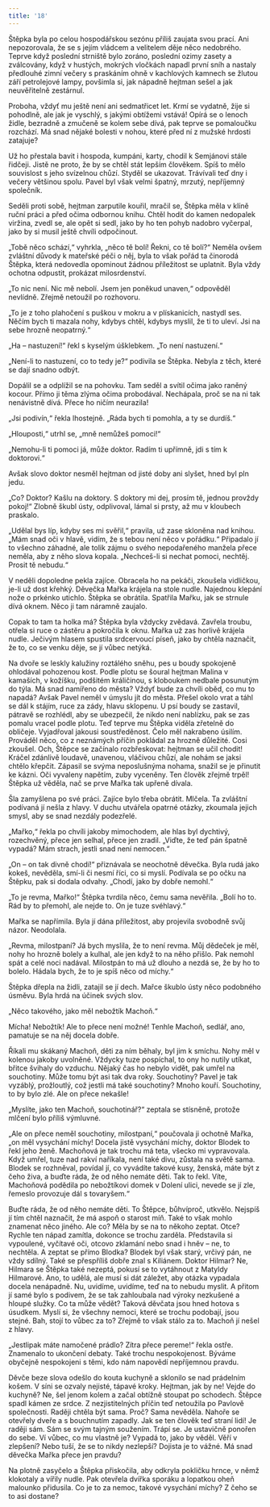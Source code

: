 ```yaml
---
title: '18'
---
```


Štěpka byla po celou hospodářskou sezónu příliš zaujata svou prací. Ani nepozorovala, že se s jejím vládcem a velitelem děje něco nedobrého. Teprve když poslední strniště bylo zoráno, poslední ozimy zasety a zválcovány, když v hustých, mokrých vločkách napadl první sníh a nastaly předlouhé zimní večery s praskáním ohně v kachlových kamnech se žlutou září petrolejové lampy, povšimla si, jak nápadně hejtman sešel a jak neuvěřitelně zestárnul.

Proboha, vždyť mu ještě není ani sedmatřicet let. Krmí se vydatně, žije si pohodlně, ale jak je vyschlý, s jakými obtížemi vstává! Opírá se o lenoch židle, bezradně a zmučeně se kolem sebe dívá, pak teprve se pomaloučku rozchází. Má snad nějaké bolesti v nohou, které před ní z mužské hrdosti zatajuje?

Už ho přestala bavit i hospoda, kumpáni, karty, chodil k Semjánovi stále řidčeji. Jistě ne proto, že by se chtěl stát lepším člověkem. Spíš to mělo souvislost s jeho svízelnou chůzí. Styděl se ukazovat. Trávívali teď dny i večery většinou spolu. Pavel byl však velmi špatný, mrzutý, nepříjemný společník.

Seděli proti sobě, hejtman zarputile kouřil, mračil se, Štěpka měla v klíně ruční práci a před očima odbornou knihu. Chtěl hodit do kamen nedopalek viržina, zvedl se, ale opět si sedl, jako by ho ten pohyb nadobro vyčerpal, jako by si musil ještě chvíli odpočinout.

„Tobě něco schází,“ vyhrkla, „něco tě bolí! Řekni, co tě bolí?“ Neměla ovšem zvláštní důvody k mateřské péči o něj, byla to však pořád ta činorodá Štěpka, která nedovedla opominout žádnou příležitost se uplatnit. Byla vždy ochotna odpustit, prokázat milosrdenství.

„To nic není. Nic mě nebolí. Jsem jen poněkud unaven,“ odpověděl nevlídně. Zřejmě netoužil po rozhovoru.

„To je z toho plahočení s puškou v mokru a v plískanicích, nastydl ses. Něčím bych ti mazala nohy, kdybys chtěl, kdybys myslil, že ti to uleví. Jsi na sebe hrozně neopatrný.“

„Ha – nastuzení!“ řekl s kyselým úšklebkem. „To není nastuzení.“

„Není-li to nastuzení, co to tedy je?“ podivila se Štěpka. Nebyla z těch, které se dají snadno odbýt.

Dopálil se a odplížil se na pohovku. Tam seděl a svítil očima jako raněný kocour. Přímo ji těma zlýma očima probodával. Nechápala, proč se na ni tak nenávistně dívá. Přece ho ničím neurazila!

„Jsi podivín,“ řekla lhostejně. „Ráda bych ti pomohla, a ty se durdíš.“

„Hlouposti,“ utrhl se, „mně nemůžeš pomoci!“

„Nemohu-li ti pomoci já, může doktor. Radím ti upřímně, jdi s tím k doktorovi.“

Avšak slovo doktor nesměl hejtman od jisté doby ani slyšet, hned byl pln jedu.

„Co? Doktor? Kašlu na doktory. S doktory mi dej, prosím tě, jednou provždy pokoj!“ Zlobně škubl ústy, odplivoval, lámal si prsty, až mu v kloubech praskalo.

„Udělal bys líp, kdyby ses mi svěřil,“ pravila, už zase skloněna nad knihou. „Mám snad oči v hlavě, vidím, že s tebou není něco v pořádku.“ Připadalo jí to všechno záhadné, ale tolik zájmu o svého nepodařeného manžela přece neměla, aby z něho slova kopala. „Nechceš-li si nechat pomoci, nechtěj. Prosit tě nebudu.“

V neděli dopoledne pekla zajíce. Obracela ho na pekáči, zkoušela vidličkou, je-li už dost křehký. Děvečka Mařka krájela na stole nudle. Najednou klepání nože o prkénko utichlo. Štěpka se obrátila. Spatřila Mařku, jak se strnule dívá oknem. Něco ji tam náramně zaujalo.

Copak to tam ta holka má? Štěpka byla vždycky zvědavá. Zavřela troubu, otřela si ruce o zástěru a pokročila k oknu. Mařka už zas horlivě krájela nudle. Ječivým hlasem spustila srdcervoucí píseň, jako by chtěla naznačit, že to, co se venku děje, se jí vůbec netýká.

Na dvoře se leskly kalužiny roztálého sněhu, pes u boudy spokojeně ohlodával pohozenou kost. Podle plotu se šoural hejtman Malina v kamaších, v kožíšku, podšitém králičinou, s kloboukem nedbale posunutým do týla. Má snad namířeno do města? Vždyť bude za chvíli oběd, co mu to napadá? Avšak Pavel neměl v úmyslu jít do města. Přešel okolo vrat a táhl se dál k stájím, ruce za zády, hlavu sklopenu. U psí boudy se zastavil, pátravě se rozhlédl, aby se ubezpečil, že nikdo není nablízku, pak se zas pomalu vracel podle plotu. Teď teprve mu Štěpka viděla zřetelně do obličeje. Vyjadřoval jakousi soustředěnost. Čelo měl nakrabeno úsilím. Prováděl něco, co z neznámých příčin pokládal za hrozně důležité. Cosi zkoušel. Och, Štěpce se začínalo rozbřeskovat: hejtman se učil chodit! Kráčel zdánlivě loudavě, unavenou, vláčivou chůzí, ale nohám se jaksi chtělo křepčit. Zápasil se svýma neposlušnýma nohama, snažil se je přinutit ke kázni. Oči vyvaleny napětím, zuby vyceněny. Ten člověk zřejmě trpěl! Štěpka už věděla, nač se prve Mařka tak upřeně dívala.

Šla zamyšlena po své práci. Zajíce bylo třeba obrátit. Mlčela. Ta zvláštní podívaná jí nešla z hlavy. V duchu utvářela opatrné otázky, zkoumala jejich smysl, aby se snad nezdály podezřelé.

„Mařko,“ řekla po chvíli jakoby mimochodem, ale hlas byl dychtivý, rozechvěný, přece jen selhal, přece jen zradil. „Viďte, že teď pán špatně vypadá? Mám strach, jestli snad není nemocen.“

„On – on tak divně chodí!“ přiznávala se neochotně děvečka. Byla rudá jako kokeš, nevěděla, smí-li či nesmí říci, co si myslí. Podívala se po očku na Štěpku, pak si dodala odvahy. „Chodí, jako by dobře nemohl.“

„To je revma, Mařko!“ Štěpka tvrdila něco, čemu sama nevěřila. „Bolí ho to. Rád by to přemohl, ale nejde to. On je tuze svéhlavý.“

Mařka se napřímila. Byla jí dána příležitost, aby projevila svobodně svůj názor. Neodolala.

„Revma, milostpaní? Já bych myslila, že to není revma. Můj dědeček je měl, nohy ho hrozně bolely a kulhal, ale jen když to na něho přišlo. Pak nemohl spát a celé noci nadával. Milostpán to má už dlouho a nezdá se, že by ho to bolelo. Hádala bych, že to je spíš něco od míchy.“

Štěpka dřepla na židli, zatajil se jí dech. Mařce škublo ústy něco podobného úsměvu. Byla hrdá na účinek svých slov.

„Něco takového, jako měl nebožtík Machoň.“

Mícha! Nebožtík! Ale to přece není možné! Tenhle Machoň, sedlář, ano, pamatuje se na něj docela dobře.

Říkali mu skákaný Machoň, děti za ním běhaly, byl jim k smíchu. Nohy měl v kolenou jakoby uvolněné. Vždycky tuze pospíchal, to ony ho nutily utíkat, břitce švihaly do vzduchu. Nějaký čas ho nebylo vidět, pak umřel na souchotiny. Může tomu být asi tak dva roky. Souchotiny? Pavel je tak vyzáblý, prožloutlý, což jestli má také souchotiny? Mnoho kouří. Souchotiny, to by bylo zlé. Ale on přece nekašle!

„Myslíte, jako ten Machoň, souchotinář?“ zeptala se stísněně, protože mlčení bylo příliš výmluvné.

„Ale on přece neměl souchotiny, milostpaní,“ poučovala ji ochotně Mařka, „on měl vysychání míchy! Docela jistě vysychání míchy, doktor Blodek to řekl jeho ženě. Machoňová je tak trochu má teta, všecko mi vypravovala. Když umřel, tuze nad rakví naříkala, není také divu, zůstala na světě sama. Blodek se rozhněval, povídal jí, co vyvádíte takové kusy, ženská, máte být z čeho živa, a buďte ráda, že od něho nemáte děti. Tak to řekl. Víte, Machoňová podědila po nebožtíkovi domek v Dolení ulici, nevede se jí zle, řemeslo provozuje dál s tovaryšem.“

Buďte ráda, že od něho nemáte děti. To Štěpce, bůhvíproč, utkvělo. Nejspíš jí tím chtěl naznačit, že má aspoň o starost míň. Také to však mohlo znamenat něco jiného. Ale co? Měla by se na to někoho zeptat. Otce? Rychle ten nápad zamítla, dokonce se trochu zarděla. Představila si vypoulené, vyčítavé oči, otcovo zklamání nebo snad i hněv – ne, to nechtěla. A zeptat se přímo Blodka? Blodek byl však starý, vrčivý pán, ne vždy sdílný. Také se přespříliš dobře znal s Kiliánem. Doktor Hilmar? Ne, Hilmara se Štěpka také nezeptá, pokusí se to vytáhnout z Matyldy Hilmarové. Ano, to udělá, ale musí si dát záležet, aby otázka vypadala docela nenápadně. Nu, uvidíme, uvidíme, teď na to nebudu myslit. A přitom jí samé bylo s podivem, že se tak zahloubala nad výroky nezkušené a hloupé služky. Co ta může vědět? Taková děvčata jsou hned hotova s úsudkem. Myslí si, že všechny nemoci, které se trochu podobají, jsou stejné. Bah, stojí to vůbec za to? Zřejmě to však stálo za to. Machoň jí nešel z hlavy.

„Jestlipak máte namočené prádlo? Zítra přece pereme!“ řekla ostře. Znamenalo to ukončení debaty. Také trochu nespokojenost. Býváme obyčejně nespokojeni s těmi, kdo nám napovědí nepříjemnou pravdu.

Děvče beze slova odešlo do kouta kuchyně a sklonilo se nad prádelním košem. V síni se ozvaly nejisté, tápavé kroky. Hejtman, jak by ne! Vejde do kuchyně? Ne, šel jenom kolem a začal obtížně stoupat po schodech. Štěpce spadl kámen ze srdce. Z nezjistitelných příčin teď netoužila po Pavlově společnosti. Raději chtěla být sama. Proč? Sama nevěděla. Nahoře se otevřely dveře a s bouchnutím zapadly. Jak se ten člověk teď straní lidí! Je raději sám. Sám se svým tajným soužením. Trápí se. Je ustavičně ponořen do sebe. Ví vůbec, co mu vlastně je? Vypadá to, jako by věděl. Věří v zlepšení? Nebo tuší, že se to nikdy nezlepší? Dojista je to vážné. Má snad děvečka Mařka přece jen pravdu?

Na plotně zasyčelo a Štěpka přiskočila, aby odkryla pokličku hrnce, v němž klokotaly a vířily nudle. Pak otevřela dvířka sporáku a lopatkou oheň malounko přidusila. Co je to za nemoc, takové vysychání míchy? Z čeho se to asi dostane?
